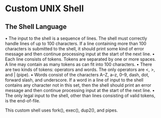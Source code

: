 # Custom UNIX Shell

## The Shell Language
• The input to the shell is a sequence of lines. The shell must correctly handle lines of up to 100 characters. If a line containing more than 100 characters is submitted to the shell, it should print some kind of error message and then continue processing input at the start of the next line.
• Each line consists of tokens. Tokens are separated by one or more spaces. A line may contain as many tokens as can fit into 100 characters.
• There are two kinds of tokens: operators and words. The only operators are <, >, and | (pipe).
• Words consist of the characters A–Z, a–z, 0–9, dash, dot, forward slash, and underscore. If a word in a line of input to the shell contains any character not in this set, then the shell should print an error message and then continue processing input at the start of the next line.
• The only legal input to the shell, other than lines consisting of valid tokens, is the end-of-file.

This custom shell uses fork(), exec(), dup2(), and pipes.
